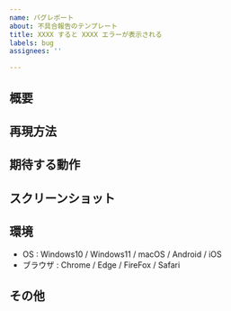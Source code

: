 ```yaml
---
name: バグレポート
about: 不具合報告のテンプレート
title: XXXX すると XXXX エラーが表示される
labels: bug
assignees: ''

---
```


## 概要

<!-- 何をしようとして、どうなってしまったか？ -->

## 再現方法

<!--
事象にたどり着くための手順を記述。
他人がまっさらな状態からこの記述を元に事象を再現できるような説明が理想です。

(例)

1. `/xxxx` ページにアクセス
2. hoge に `abc1234` と入力
3. foo ボタンをクリック
4. 「XXXXXXXXX」というエラーが表示される
-->

## 期待する動作

<!-- 本来どういう結果になることを期待していたかを記述 -->

## スクリーンショット

<!-- あれば添付 -->

## 環境

- OS : Windows10 / Windows11 / macOS / Android / iOS
- ブラウザ : Chrome / Edge / FireFox / Safari

## その他
